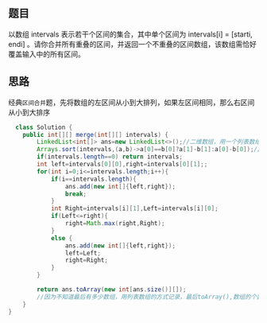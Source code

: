 ## 题目

以数组 intervals 表示若干个区间的集合，其中单个区间为 intervals[i] = [starti, endi] 。请你合并所有重叠的区间，并返回一个不重叠的区间数组，该数组需恰好覆盖输入中的所有区间。

## 思路 
经典`区间合并`题，先将数组的左区间从小到大排列，如果左区间相同，那么右区间从小到大排序

```java
  class Solution {
    public int[][] merge(int[][] intervals) {
        LinkedList<int[]> ans=new LinkedList<>();//二维数组，用一个列表数组记录
        Arrays.sort(intervals,(a,b)->a[0]==b[0]?a[1]-b[1]:a[0]-b[0]);//二维数组的比较，这个需要强化记忆
        if(intervals.length==0) return intervals;
        int left=intervals[0][0],right=intervals[0][1];;
        for(int i=0;i<=intervals.length;i++){
            if(i==intervals.length){
                ans.add(new int[]{left,right});
                break;
            }
            int Right=intervals[i][1],Left=intervals[i][0];
            if(Left<=right){
                right=Math.max(right,Right);
            }
            else {
                ans.add(new int[]{left,right});
                left=Left;
                right=Right;
            }
        }

        return ans.toArray(new int[ans.size()][]);
        //因为不知道最后有多少数组，用列表数组的方式记录，最后toArray(),数组的个数是new int[ans.size()]
    }
}
```
